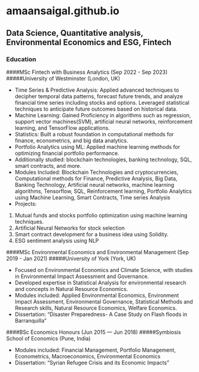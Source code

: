 # amaansaigal.github.io

## Data Science, Quantitative analysis, Environmental Economics and ESG, Fintech

### Education
####MSc Fintech with Business Analytics (Sep 2022 - Sep 2023)
#####University of Westminster (London, UK)

- Time Series & Predictive Analysis: Applied advanced techniques to decipher temporal data patterns, forecast future trends, and analyze 
  financial time series including stocks and options. Leveraged statistical techniques to anticipate future outcomes based on historical 
  data.
- Machine Learning: Gained Proficiency in algorithms such as regression, support vector machines(SVM), artificial neural networks, 
  reinforcement learning, and TensorFlow applications.
- Statistics: Built a robust foundation in computational methods for finance, econometrics, and big data analytics.
- Portfolio Analytics using ML: Applied machine learning methods for optimizing financial portfolio performance.
- Additionally studied: blockchain technologies, banking technology, SQL, smart contracts, and more.
- Modules Included: Blockchain Technologies and cryptocurrencies, Computational methods for Finance, Predictive Analysis, Big Data, Banking 
  Technology, Artificial neural networks, machine learning algorithms, Tensorflow, SQL, Reinforcement learning, Portfolio Analytics 
  using Machine Learning, Smart Contracts, Time series Analysis
- Projects:
1) Mutual funds and stocks portfolio optimization using machine learning techniques.
2) Artificial Neural Networks for stock selection
3) Smart contract development for a business idea using Solidity.
4) ESG sentiment analysis using NLP

####MSc Environmental Economics and Environmental Management (Sep 2019 - Jan 2021)
#####University of York (York, UK)

- Focused on Environmental Economics and Climate Science, with studies in Environmental Impact Assessment and Governance.
- Developed expertise in Statistical Analysis for environmental research and concepts in Natural Resource Economics.
- Modules included: Applied Environmental Economics, Environment Impact Assessment, Environmental Governance, Statistical Methods and       
  Research skills, Natural Resource Economics, Welfare Economics.
- Dissertation: “Disaster Preparedness- A Case Study on Flash floods in Barranquilla”

####BSc Economics Honours (Jun 2015 — Jun 2018)
#####Symbiosis School of Economics (Pune, India)

- Modules included: Financial Management, Portfolio Management, Econometrics, Macroeconomics, Environmental Economics 
- Dissertation: “Syrian Refugee Crisis and its Economic Impacts”
